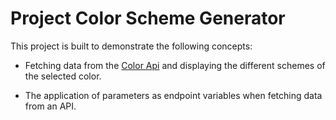 # Project Color Scheme Generator

This project is built to demonstrate the following concepts:

- Fetching data from the
  [Color Api](/https://www.thecolorapi.com/docs)
  and displaying the different schemes of the selected color.

- The application of parameters as endpoint variables when fetching data from an API.
